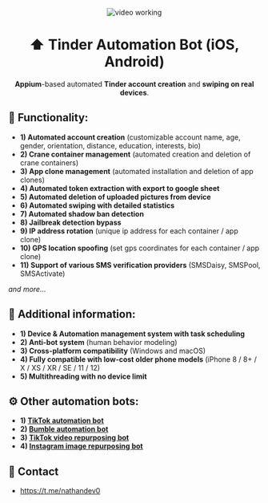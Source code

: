 <p align="center">
<img src="https://github.com/nathandev0/Tinder_Automation_Bot/blob/a100a1a9a4c20cdc88060f144e293a2ede2af34f/src/demo.gif" alt="video working"/>
</p>
<h1 align="center"> ⬆️ Tinder Automation Bot (iOS, Android) </h1>
<p align="center"><strong>Appium</strong>-based automated <strong>Tinder account creation</strong> and <strong> swiping on real devices</strong>.</p>
<h2 id="contact"> 👀 Functionality: </h2>

- **1) Automated account creation** (customizable account name, age, gender, orientation, distance, education, interests, bio)
- **2) Crane container management** (automated creation and deletion of crane containers)
- **3) App clone management** (automated installation and deletion of app clones)
- **4) Automated token extraction with export to google sheet**
- **5) Automated deletion of uploaded pictures from device**
- **6) Automated swiping with detailed statistics**
- **7) Automated shadow ban detection**
- **8) Jailbreak detection bypass**
- **9) IP address rotation** (unique ip address for each container / app clone)
- **10) GPS location spoofing** (set gps coordinates for each container / app clone)
- **11) Support of various SMS verification providers** (SMSDaisy, SMSPool, SMSActivate)

*and more...* 

<h2 id="contact"> 📝 Additional information: </h2>

- **1) Device & Automation management system with task scheduling**
- **2) Anti-bot system** (human behavior modeling)
- **3) Cross-platform compatibility** (Windows and macOS)
- **4) Fully compatible with low-cost older phone models** (iPhone 8 / 8+ / X / XS / XR / SE / 11 / 12)
- **5) Multithreading with no device limit**

<h2 id="contact"> ⚙️ Other automation bots: </h2>

- **1) [TikTok automation bot](https://github.com/nathandev0/Tiktok_Automation_Bot)**
- **2) [Bumble automation bot](https://github.com/nathandev0/Bumble_Automation_Bot)**
- **3) [TikTok video repurposing bot](https://github.com/nathandev0/Video-Repurposing-Bot)**
- **4) [Instagram image repurposing bot](https://github.com/nathandev0/Image-Repurposing-Bot)**

<h2 id="contact"> 💬 Contact</h2>

- https://t.me/nathandev0

